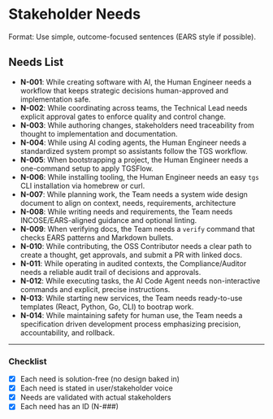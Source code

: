 # Stakeholder Needs

Format: Use simple, outcome-focused sentences (EARS style if possible).  

## Needs List
- **N-001**: While creating software with AI, the Human Engineer needs a workflow that keeps strategic decisions human-approved and implementation safe.
- **N-002**: While coordinating across teams, the Technical Lead needs explicit approval gates to enforce quality and control change.
- **N-003**: While authoring changes, stakeholders need traceability from thought to implementation and documentation.
- **N-004**: While using AI coding agents, the Human Engineer needs a standardized system prompt so assistants follow the TGS workflow.
- **N-005**: When bootstrapping a project, the Human Engineer needs a one-command setup to apply TGSFlow.
- **N-006**: While installing tooling, the Human Engineer needs an easy `tgs` CLI installation via homebrew or curl.
- **N-007**: While planning work, the Team needs a system wide design document to align on context, needs, requirements, architecture
- **N-008**: While writing needs and requirements, the Team needs INCOSE/EARS-aligned guidance and optional linting.
- **N-009**: When verifying docs, the Team needs a `verify` command that checks EARS patterns and Markdown bullets.
- **N-010**: While contributing, the OSS Contributor needs a clear path to create a thought, get approvals, and submit a PR with linked docs.
- **N-011**: While operating in audited contexts, the Compliance/Auditor needs a reliable audit trail of decisions and approvals.
- **N-012**: While executing tasks, the AI Code Agent needs non-interactive commands and explicit, precise instructions.
- **N-013**: While starting new services, the Team needs ready-to-use templates (React, Python, Go, CLI) to bootrap work.
- **N-014**: While maintaining safety for human use, the Team needs a specification driven development process emphasizing precision, accountability, and rollback.

---

### Checklist
- [x] Each need is solution-free (no design baked in)  
- [x] Each need is stated in user/stakeholder voice  
- [x] Needs are validated with actual stakeholders  
- [x] Each need has an ID (N-###)  
